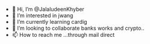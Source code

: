 - 👋 Hi, I’m @JalaludeenKhyber
- 👀 I’m interested in jwang
- 🌱 I’m currently learning cardig
- 💞️ I’m looking to collaborate banks works and crypto..
- 📫 How to reach me ...through mail direct 

<!---
JalaludeenKhyber/JalaludeenKhyber is a ✨ special ✨ repository because its `README.md` (this file) appears on your GitHub profile.
You can click the Preview link to take a look at your changes.
--->
